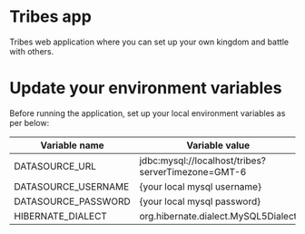 # Tribes app
Tribes web application where you can set up your own kingdom and battle with others.

# Update your environment variables

Before running the application, set up your local environment variables as per below:


| Variable name  | Variable value |
| ------------- | ------------- |
| DATASOURCE_URL  | jdbc:mysql://localhost/tribes?serverTimezone=GMT-6  |
| DATASOURCE_USERNAME | {your local mysql username} |
| DATASOURCE_PASSWORD  | {your local mysql password}  |
| HIBERNATE_DIALECT | org.hibernate.dialect.MySQL5Dialect  |